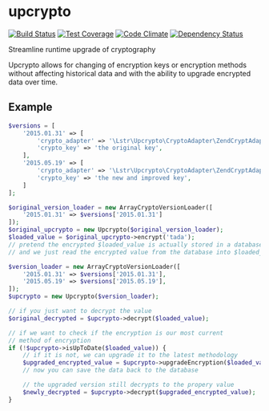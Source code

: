
# upcrypto

[![Build Status](https://travis-ci.org/lightster/upcrypto.svg?branch=master)](https://travis-ci.org/lightster/upcrypto)
[![Test Coverage](https://codeclimate.com/github/lightster/upcrypto/badges/coverage.svg)](https://codeclimate.com/github/lightster/upcrypto/coverage)
[![Code Climate](https://codeclimate.com/github/lightster/upcrypto/badges/gpa.svg)](https://codeclimate.com/github/lightster/upcrypto)
[![Dependency Status](https://www.versioneye.com/user/projects/532e6d03f599491449000238/badge.svg?style=flat)](https://www.versioneye.com/user/projects/532e6d03f599491449000238)


Streamline runtime upgrade of cryptography

Upcrypto allows for changing of encryption keys or encryption methods without
affecting historical data and with the ability to upgrade encrypted data over
time.

## Example

```php
$versions = [
    '2015.01.31' => [
        'crypto_adapter' => '\Lstr\Upcrypto\CryptoAdapter\ZendCryptAdapter',
        'crypto_key' => 'the original key',
    ],
    '2015.05.19' => [
        'crypto_adapter' => '\Lstr\Upcrypto\CryptoAdapter\ZendCryptAdapter',
        'crypto_key' => 'the new and improved key',
    ]
];

$original_version_loader = new ArrayCryptoVersionLoader([
    '2015.01.31' => $versions['2015.01.31']
]);
$original_upcrypto = new Upcrypto($original_version_loader);
$loaded_value = $original_upcrypto->encrypt('tada');
// pretend the encrypted $loaded_value is actually stored in a database
// and we just read the encrypted value from the database into $loaded_value

$version_loader = new ArrayCryptoVersionLoader([
    '2015.01.31' => $versions['2015.01.31'],
    '2015.05.19' => $versions['2015.05.19'],
]);
$upcrypto = new Upcrypto($version_loader);

// if you just want to decrypt the value
$original_decrypted = $upcrypto->decrypt($loaded_value);

// if we want to check if the encryption is our most current
// method of encryption
if (!$upcrypto->isUpToDate($loaded_value)) {
    // if it is not, we can upgrade it to the latest methodology
    $upgraded_encrypted_value = $upcrypto->upgradeEncryption($loaded_value);
    // now you can save the data back to the database

    // the upgraded version still decrypts to the propery value
    $newly_decrypted = $upcrypto->decrypt($upgraded_encrypted_value);
}
```
